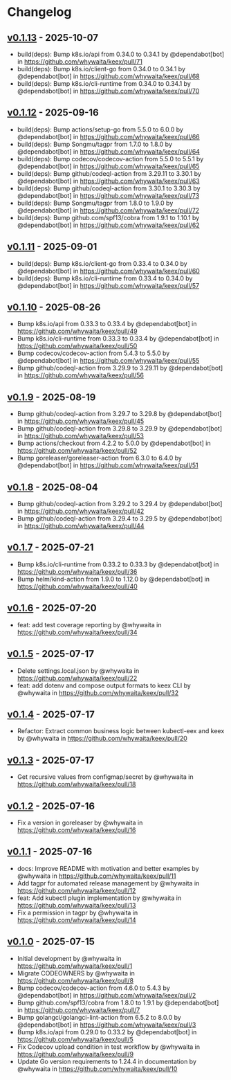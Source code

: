 # Changelog

## [v0.1.13](https://github.com/whywaita/keex/compare/v0.1.12...v0.1.13) - 2025-10-07
- build(deps): Bump k8s.io/api from 0.34.0 to 0.34.1 by @dependabot[bot] in https://github.com/whywaita/keex/pull/71
- build(deps): Bump k8s.io/client-go from 0.34.0 to 0.34.1 by @dependabot[bot] in https://github.com/whywaita/keex/pull/68
- build(deps): Bump k8s.io/cli-runtime from 0.34.0 to 0.34.1 by @dependabot[bot] in https://github.com/whywaita/keex/pull/70

## [v0.1.12](https://github.com/whywaita/keex/compare/v0.1.11...v0.1.12) - 2025-09-16
- build(deps): Bump actions/setup-go from 5.5.0 to 6.0.0 by @dependabot[bot] in https://github.com/whywaita/keex/pull/66
- build(deps): Bump Songmu/tagpr from 1.7.0 to 1.8.0 by @dependabot[bot] in https://github.com/whywaita/keex/pull/64
- build(deps): Bump codecov/codecov-action from 5.5.0 to 5.5.1 by @dependabot[bot] in https://github.com/whywaita/keex/pull/65
- build(deps): Bump github/codeql-action from 3.29.11 to 3.30.1 by @dependabot[bot] in https://github.com/whywaita/keex/pull/63
- build(deps): Bump github/codeql-action from 3.30.1 to 3.30.3 by @dependabot[bot] in https://github.com/whywaita/keex/pull/73
- build(deps): Bump Songmu/tagpr from 1.8.0 to 1.9.0 by @dependabot[bot] in https://github.com/whywaita/keex/pull/72
- build(deps): Bump github.com/spf13/cobra from 1.9.1 to 1.10.1 by @dependabot[bot] in https://github.com/whywaita/keex/pull/62

## [v0.1.11](https://github.com/whywaita/keex/compare/v0.1.10...v0.1.11) - 2025-09-01
- build(deps): Bump k8s.io/client-go from 0.33.4 to 0.34.0 by @dependabot[bot] in https://github.com/whywaita/keex/pull/60
- build(deps): Bump k8s.io/cli-runtime from 0.33.4 to 0.34.0 by @dependabot[bot] in https://github.com/whywaita/keex/pull/57

## [v0.1.10](https://github.com/whywaita/keex/compare/v0.1.9...v0.1.10) - 2025-08-26
- Bump k8s.io/api from 0.33.3 to 0.33.4 by @dependabot[bot] in https://github.com/whywaita/keex/pull/49
- Bump k8s.io/cli-runtime from 0.33.3 to 0.33.4 by @dependabot[bot] in https://github.com/whywaita/keex/pull/50
- Bump codecov/codecov-action from 5.4.3 to 5.5.0 by @dependabot[bot] in https://github.com/whywaita/keex/pull/55
- Bump github/codeql-action from 3.29.9 to 3.29.11 by @dependabot[bot] in https://github.com/whywaita/keex/pull/56

## [v0.1.9](https://github.com/whywaita/keex/compare/v0.1.8...v0.1.9) - 2025-08-19
- Bump github/codeql-action from 3.29.7 to 3.29.8 by @dependabot[bot] in https://github.com/whywaita/keex/pull/45
- Bump github/codeql-action from 3.29.8 to 3.29.9 by @dependabot[bot] in https://github.com/whywaita/keex/pull/53
- Bump actions/checkout from 4.2.2 to 5.0.0 by @dependabot[bot] in https://github.com/whywaita/keex/pull/52
- Bump goreleaser/goreleaser-action from 6.3.0 to 6.4.0 by @dependabot[bot] in https://github.com/whywaita/keex/pull/51

## [v0.1.8](https://github.com/whywaita/keex/compare/v0.1.7...v0.1.8) - 2025-08-04
- Bump github/codeql-action from 3.29.2 to 3.29.4 by @dependabot[bot] in https://github.com/whywaita/keex/pull/42
- Bump github/codeql-action from 3.29.4 to 3.29.5 by @dependabot[bot] in https://github.com/whywaita/keex/pull/44

## [v0.1.7](https://github.com/whywaita/keex/compare/v0.1.6...v0.1.7) - 2025-07-21
- Bump k8s.io/cli-runtime from 0.33.2 to 0.33.3 by @dependabot[bot] in https://github.com/whywaita/keex/pull/36
- Bump helm/kind-action from 1.9.0 to 1.12.0 by @dependabot[bot] in https://github.com/whywaita/keex/pull/40

## [v0.1.6](https://github.com/whywaita/keex/compare/v0.1.5...v0.1.6) - 2025-07-20
- feat: add test coverage reporting by @whywaita in https://github.com/whywaita/keex/pull/34

## [v0.1.5](https://github.com/whywaita/keex/compare/v0.1.4...v0.1.5) - 2025-07-17
- Delete settings.local.json by @whywaita in https://github.com/whywaita/keex/pull/22
- feat: add dotenv and compose output formats to keex CLI by @whywaita in https://github.com/whywaita/keex/pull/32

## [v0.1.4](https://github.com/whywaita/keex/compare/v0.1.3...v0.1.4) - 2025-07-17
- Refactor: Extract common business logic between kubectl-eex and keex by @whywaita in https://github.com/whywaita/keex/pull/20

## [v0.1.3](https://github.com/whywaita/keex/compare/v0.1.2...v0.1.3) - 2025-07-17
- Get recursive values from configmap/secret by @whywaita in https://github.com/whywaita/keex/pull/18

## [v0.1.2](https://github.com/whywaita/keex/compare/v0.1.1...v0.1.2) - 2025-07-16
- Fix a version in goreleaser by @whywaita in https://github.com/whywaita/keex/pull/16

## [v0.1.1](https://github.com/whywaita/keex/compare/v0.1.0...v0.1.1) - 2025-07-16
- docs: Improve README with motivation and better examples by @whywaita in https://github.com/whywaita/keex/pull/11
- Add tagpr for automated release management by @whywaita in https://github.com/whywaita/keex/pull/12
- feat: Add kubectl plugin implementation by @whywaita in https://github.com/whywaita/keex/pull/13
- Fix a permission in tagpr by @whywaita in https://github.com/whywaita/keex/pull/14

## [v0.1.0](https://github.com/whywaita/keex/commits/v0.1.0) - 2025-07-15
- Initial development by @whywaita in https://github.com/whywaita/keex/pull/1
- Migrate CODEOWNERS by @whywaita in https://github.com/whywaita/keex/pull/8
- Bump codecov/codecov-action from 4.6.0 to 5.4.3 by @dependabot[bot] in https://github.com/whywaita/keex/pull/2
- Bump github.com/spf13/cobra from 1.8.0 to 1.9.1 by @dependabot[bot] in https://github.com/whywaita/keex/pull/7
- Bump golangci/golangci-lint-action from 6.5.2 to 8.0.0 by @dependabot[bot] in https://github.com/whywaita/keex/pull/3
- Bump k8s.io/api from 0.29.0 to 0.33.2 by @dependabot[bot] in https://github.com/whywaita/keex/pull/5
- Fix Codecov upload condition in test workflow by @whywaita in https://github.com/whywaita/keex/pull/9
- Update Go version requirements to 1.24.4 in documentation by @whywaita in https://github.com/whywaita/keex/pull/10

